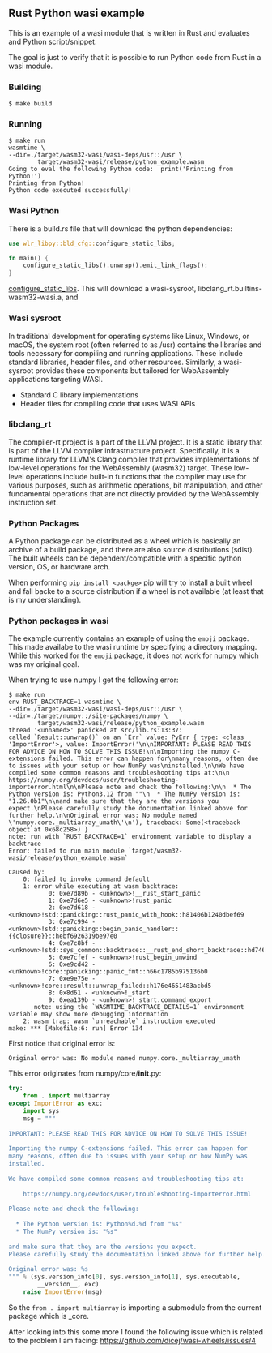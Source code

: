 ## Rust Python wasi example
This is an example of a wasi module that is written in Rust and evaluates and
Python script/snippet.

The goal is just to verify that it is possible to run Python code from Rust
in a wasi module.

### Building
```console
$ make build
```

### Running
```console
$ make run 
wasmtime \
--dir=./target/wasm32-wasi/wasi-deps/usr::/usr \
        target/wasm32-wasi/release/python_example.wasm
Going to eval the following Python code:  print('Printing from Python!')
Printing from Python!
Python code executed successfully!
```

### Wasi Python
There is a build.rs file that will download the python dependencies:
```rust
use wlr_libpy::bld_cfg::configure_static_libs;

fn main() {
    configure_static_libs().unwrap().emit_link_flags();
}
```
[configure_static_libs](https://github.com/vmware-labs/webassembly-language-runtimes/blob/5a40c308763309d227dd1dd85fe3e9397282c6d9/python/tools/wlr-libpy/src/bld_cfg.rs#L41).
This will download a wasi-sysroot, libclang_rt.builtins-wasm32-wasi.a, and

### Wasi sysroot
In traditional development for operating systems like Linux, Windows, or macOS,
the system root (often referred to as /usr) contains the libraries and tools
necessary for compiling and running applications. These include standard
libraries, header files, and other resources.
Similarly, a wasi-sysroot provides these components but tailored for WebAssembly
applications targeting WASI. 
* Standard C library implementations
* Header files for compiling code that uses WASI APIs

### libclang_rt
The compiler-rt project is a part of the LLVM project. It is a static library
that is part of the LLVM compiler infrastructure project. Specifically, it is a
runtime library for LLVM's Clang compiler that provides implementations of
low-level operations for the WebAssembly (wasm32) target. These low-level
operations include built-in functions that the compiler may use for various
purposes, such as arithmetic operations, bit manipulation, and other fundamental
operations that are not directly provided by the WebAssembly instruction set.


### Python Packages
A Python package can be distributed as a wheel which is basically an archive
of a build package, and there are also source distributions (sdist). The built
wheels can be dependent/compatible with a specific python version, OS, or
hardware arch.

When performing `pip install <packge>` pip will try to install a built wheel
and fall backe to a source distribution if a wheel is not available (at least
that is my understanding).

### Python packages in wasi
The example currently contains an example of using the `emoji` package. This
made availabe to the wasi runtime by specifying a directory mapping. While this
worked for the `emoji` package, it does not work for numpy which was my original
goal.

When trying to use numpy I get the following error:
```console
$ make run
env RUST_BACKTRACE=1 wasmtime \
--dir=./target/wasm32-wasi/wasi-deps/usr::/usr \
--dir=./target/numpy::/site-packages/numpy \
        target/wasm32-wasi/release/python_example.wasm
thread '<unnamed>' panicked at src/lib.rs:13:37:
called `Result::unwrap()` on an `Err` value: PyErr { type: <class 'ImportError'>, value: ImportError('\n\nIMPORTANT: PLEASE READ THIS FOR ADVICE ON HOW TO SOLVE THIS ISSUE!\n\nImporting the numpy C-extensions failed. This error can happen for\nmany reasons, often due to issues with your setup or how NumPy was\ninstalled.\n\nWe have compiled some common reasons and troubleshooting tips at:\n\n    https://numpy.org/devdocs/user/troubleshooting-importerror.html\n\nPlease note and check the following:\n\n  * The Python version is: Python3.12 from ""\n  * The NumPy version is: "1.26.0b1"\n\nand make sure that they are the versions you expect.\nPlease carefully study the documentation linked above for further help.\n\nOriginal error was: No module named \'numpy.core._multiarray_umath\'\n'), traceback: Some(<traceback object at 0x68c258>) }
note: run with `RUST_BACKTRACE=1` environment variable to display a backtrace
Error: failed to run main module `target/wasm32-wasi/release/python_example.wasm`

Caused by:
    0: failed to invoke command default
    1: error while executing at wasm backtrace:
           0: 0xe7d89b - <unknown>!__rust_start_panic
           1: 0xe7d6e5 - <unknown>!rust_panic
           2: 0xe7d618 - <unknown>!std::panicking::rust_panic_with_hook::h81406b1240dbef69
           3: 0xe7c994 - <unknown>!std::panicking::begin_panic_handler::{{closure}}::hebf6926319be97e0
           4: 0xe7c8bf - <unknown>!std::sys_common::backtrace::__rust_end_short_backtrace::hd746ef736be15897
           5: 0xe7cfef - <unknown>!rust_begin_unwind
           6: 0xe9cd42 - <unknown>!core::panicking::panic_fmt::h66c1785b975136b0
           7: 0xe9e75e - <unknown>!core::result::unwrap_failed::h176e4651483acbd5
           8: 0x8d61 - <unknown>!_start
           9: 0xea139b - <unknown>!_start.command_export
       note: using the `WASMTIME_BACKTRACE_DETAILS=1` environment variable may show more debugging information
    2: wasm trap: wasm `unreachable` instruction executed
make: *** [Makefile:6: run] Error 134
```
First notice that original error is:
```console
Original error was: No module named numpy.core._multiarray_umath
```
This error originates from numpy/core/__init__.py:
```python
try:                                                                            
    from . import multiarray                                                    
except ImportError as exc:                                                      
    import sys                                                                  
    msg = """                                                                   
                                                                                
IMPORTANT: PLEASE READ THIS FOR ADVICE ON HOW TO SOLVE THIS ISSUE!              
                                                                                
Importing the numpy C-extensions failed. This error can happen for              
many reasons, often due to issues with your setup or how NumPy was              
installed.                                                                      
                                                                                
We have compiled some common reasons and troubleshooting tips at:               
                                                                                
    https://numpy.org/devdocs/user/troubleshooting-importerror.html             
                                                                                
Please note and check the following:                                            
                                                                                
  * The Python version is: Python%d.%d from "%s"                                
  * The NumPy version is: "%s"                                                  
                                                                                
and make sure that they are the versions you expect.                            
Please carefully study the documentation linked above for further help.         
                                                                                
Original error was: %s                                                          
""" % (sys.version_info[0], sys.version_info[1], sys.executable,                
        __version__, exc)                                                       
    raise ImportError(msg)
```
So the `from . import multiarray` is importing a submodule from the current
package which is _core.

After looking into this some more I found the following issue which is related
to the problem I am facing:
https://github.com/dicej/wasi-wheels/issues/4
